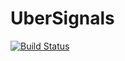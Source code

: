 # UberSignals

[![Build Status](https://travis-ci.org/SimonDanisch/UberSignals.jl.svg?branch=master)](https://travis-ci.org/SimonDanisch/UberSignals.jl)

